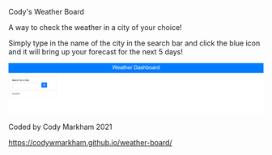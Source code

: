Cody's Weather Board



A way to check the weather in a city of your choice!

Simply type in the name of the city in the search bar and click the blue icon and it will bring up your forecast for the next 5 days!

![Explantion Image](https://github.com/codywmarkham/Weather-Board/blob/main/images/start.PNG)



Coded by Cody Markham 2021


https://codywmarkham.github.io/weather-board/